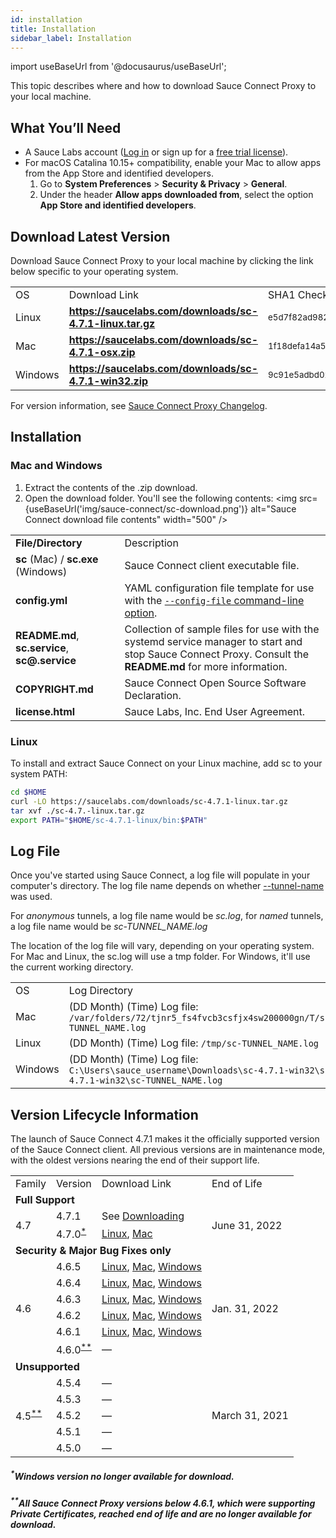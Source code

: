 ```yaml
---
id: installation
title: Installation
sidebar_label: Installation
---
```


import useBaseUrl from '@docusaurus/useBaseUrl';

This topic describes where and how to download Sauce Connect Proxy to your local machine.

## What You’ll Need

* A Sauce Labs account ([Log in](https://accounts.saucelabs.com/am/XUI/#login/) or sign up for a [free trial license](https://saucelabs.com/sign-up)).
* For macOS Catalina 10.15+ compatibility, enable your Mac to allow apps from the App Store and identified developers.
    1. Go to **System Preferences** > **Security & Privacy** > **General**.
    2. Under the header **Allow apps downloaded from**, select the option **App Store and identified developers**.

## Download Latest Version

Download Sauce Connect Proxy to your local machine by clicking the link below specific to your operating system.

<table>
 <tr>
  <td>OS
  </td>
  <td>Download Link
  </td>
  <td>SHA1 Checksum
  </td>
 </tr>
 <tr>
  <td>Linux
  </td>
  <td>
   <strong><a href="https://saucelabs.com/downloads/sc-4.7.1-linux.tar.gz">https://saucelabs.com/downloads/sc-4.7.1-linux.tar.gz</a></strong>
  </td>
  <td><small>e5d7f82ad98251a653d1b0537f1103e49eda5e11</small>
  </td>
 </tr>
 <tr>
  <td>Mac
  </td>
  <td>
   <strong><a href="https://saucelabs.com/downloads/sc-4.7.1-osx.zip">https://saucelabs.com/downloads/sc-4.7.1-osx.zip</a></strong>
  </td>
  <td><small>1f18defa14a5cc4b663bf07213411f6bdd535b6d</small>
  </td>
 </tr>
 <tr>
  <td>Windows
  </td>
  <td>
   <strong><a href="https://saucelabs.com/downloads/sc-4.7.1-win32.zip">https://saucelabs.com/downloads/sc-4.7.1-win32.zip</a></strong>
  </td>
  <td><small>9c91e5adbd023973efe0eb14d2d427d2c0ef3c25</small>
  </td>
 </tr>
</table>

For version information, see [Sauce Connect Proxy Changelog](https://changelog.saucelabs.com/en?category=sauce%20connect).

## Installation

### Mac and Windows

1. Extract the contents of the .zip download.
2. Open the download folder. You'll see the following contents:
<img src={useBaseUrl('img/sauce-connect/sc-download.png')} alt="Sauce Connect download file contents" width="500" />

  <table>
  <tr>
   <td><strong>File/Directory</strong></td>
   <td>Description</td>
  </tr>
  <tr>
    <td><strong>sc</strong> (Mac) / <strong>sc.exe</strong> (Windows)</td>
    <td>Sauce Connect client executable file.</td>
   </tr>
   <tr>
    <td><strong>config.yml</strong></td>
   <td>YAML configuration file template for use with the <a href="/dev/cli/sauce-connect-proxy/#--config-file"><code>--config-file</code> command-line option</a>.</td>
   </tr>  
   <tr>
   <td><strong>README.md</strong>, <strong>sc.service</strong>, <strong>sc@.service</strong></td>
   <td>Collection of sample files for use with the systemd service manager to start and stop Sauce Connect Proxy. Consult the <strong>README.md</strong> for more information.</td>
   </tr>  
   <tr>
    <td><strong>COPYRIGHT.md</strong></td>
    <td>Sauce Connect Open Source Software Declaration.</td>
   </tr>
   <tr>
    <td><strong>license.html</strong></td>
    <td>Sauce Labs, Inc. End User Agreement.</td>
   </tr>
  </table>

### Linux

To install and extract Sauce Connect on your Linux machine, add sc to your system PATH:

```bash
cd $HOME
curl -LO https://saucelabs.com/downloads/sc-4.7.1-linux.tar.gz
tar xvf ./sc-4.7.-linux.tar.gz
export PATH="$HOME/sc-4.7.1-linux/bin:$PATH"
```

## Log File

Once you've started using Sauce Connect, a log file will populate in your computer's directory. The log file name depends on whether [--tunnel-name](/dev/cli/sauce-connect-proxy/#--tunnel-name-or---tunnel-identifier) was used.

For _anonymous_ tunnels, a log file name would be _sc.log_, for _named_ tunnels, a log file name would be _sc-TUNNEL_NAME.log_

The location of the log file will vary, depending on your operating system. For Mac and Linux, the sc.log will use a tmp folder. For Windows, it'll use the current working directory.

<table>
  <tr>
   <td>OS
   </td>
   <td>Log Directory
   </td>
  </tr>
  <tr>
   <td>Mac
   </td>
   <td>(DD Month) (Time)
   Log file:
   <code>/var/folders/72/tjnr5_fs4fvcb3csfjx4sw200000gn/T/sc-TUNNEL_NAME.log</code>
   </td>
  </tr>
  <tr>
   <td>Linux
   </td>
   <td>(DD Month) (Time)
   Log file:
   <code>/tmp/sc-TUNNEL_NAME.log</code>
   </td>
  </tr>
  <tr>
   <td>Windows
   </td>
   <td>(DD Month) (Time)
   Log file:
   <code>C:\Users\sauce_username\Downloads\sc-4.7.1-win32\sc-4.7.1-win32\sc-TUNNEL_NAME.log</code>
   </td>
  </tr>
</table>


## Version Lifecycle Information

The launch of Sauce Connect 4.7.1 makes it the officially supported version of the Sauce Connect client. All previous versions are in maintenance mode, with the oldest versions nearing the end of their support life.


<table>
  <tr>
   <td>Family
   </td>
   <td>Version
   </td>
   <td>Download Link
   </td>
   <td>End of Life
   </td>
  </tr>
  <tr>
   <td colspan="4" ><strong>Full Support</strong>
   </td>
  </tr>
  <tr>
   <td rowspan="2" >4.7
   </td>
   <td>4.7.1
   </td>
   <td>
    See <a href="#downloading">Downloading</a>
   </td>
   <td rowspan="2" >June 31, 2022
   </td>
  </tr>
  <tr>
   <td>4.7.0<sup><a href="#windows-version-no-longer-available-for-download">*</a></sup>
   </td>
   <td>
    <a href="https://saucelabs.com/downloads/sc-4.7.0-linux.tar.gz">Linux</a>, <a href="https://saucelabs.com/downloads/sc-4.7.0-osx.zip">Mac</a>
   </td>
  </tr>
  <tr>
   <td colspan="4" ><strong>Security & Major Bug Fixes only</strong>
   </td>
  </tr>
  <tr>
   <td rowspan="6" >4.6
   </td>
   <td>4.6.5
   </td>
   <td>
    <a href="https://saucelabs.com/downloads/sc-4.6.5-linux.tar.gz">Linux</a>, <a href="https://saucelabs.com/downloads/sc-4.6.5-osx.zip">Mac</a>, <a href="https://saucelabs.com/downloads/sc-4.6.5-win32.zip">Windows</a>
   </td>
   <td rowspan="6" >Jan. 31, 2022
   </td>
  </tr>
  <tr>
   <td>4.6.4
   </td>
   <td>
    <a href="https://saucelabs.com/downloads/sc-4.6.4-linux.tar.gz">Linux</a>, <a href="https://saucelabs.com/downloads/sc-4.6.4-osx.zip">Mac</a>, <a href="https://saucelabs.com/downloads/sc-4.6.4-win32.zip">Windows</a>
   </td>
  </tr>
  <tr>
   <td>4.6.3
   </td>
   <td>
    <a href="https://saucelabs.com/downloads/sc-4.6.3-linux.tar.gz">Linux</a>, <a href="https://saucelabs.com/downloads/sc-4.6.3-osx.zip">Mac</a>, <a href="https://saucelabs.com/downloads/sc-4.6.3-win32.zip">Windows</a>
   </td>
  </tr>
  <tr>
   <td>4.6.2
   </td>
   <td>
    <a href="https://saucelabs.com/downloads/sc-4.6.2-linux.tar.gz">Linux</a>, <a href="https://saucelabs.com/downloads/sc-4.6.2-osx.zip">Mac</a>, <a href="https://saucelabs.com/downloads/sc-4.6.2-win32.zip">Windows</a>
   </td>
  </tr>
  <tr>
   <td>4.6.1
   </td>
   <td>
   <a href="https://saucelabs.com/downloads/sc-4.6.1-linux.tar.gz">Linux</a>, <a href="https://saucelabs.com/downloads/sc-4.6.1-osx.zip">Mac</a>, <a href="https://saucelabs.com/downloads/sc-4.6.1-win32.zip">Windows</a>
   </td>
  </tr>
  <tr>
   <td>4.6.0<sup><a href="#all-sauce-connect-proxy-versions-below-461-which-were-supporting-private-certificates-reached-end-of-life-and-are-no-longer-available-for-download">**</a></sup>
   </td>
   <td>
   &#8212;
   </td>
  </tr>
  <tr>
   <td colspan="4" ><strong>Unsupported</strong>
   </td>
  </tr>
  <tr>
   <td rowspan="5" >4.5<sup><a href="#all-sauce-connect-proxy-versions-below-461-which-were-supporting-private-certificates-reached-end-of-life-and-are-no-longer-available-for-download">**</a></sup>
   </td>
   <td>4.5.4
   </td>
   <td>
    &#8212;
   </td>
   <td rowspan="5" >March 31, 2021
   </td>
  </tr>
  <tr>
   <td>4.5.3
   </td>
   <td>
    &#8212;
   </td>
  </tr>
  <tr>
   <td>4.5.2
   </td>
   <td>
    &#8212;
   </td>
  </tr>
  <tr>
   <td>4.5.1
   </td>
   <td>
    &#8212;
   </td>
  </tr>
  <tr>
   <td>4.5.0
   </td>
   <td>
    &#8212;
   </td>
  </tr>
</table>

##### <sup>*</sup>Windows version no longer available for download.
##### <sup>**</sup>All Sauce Connect Proxy versions below 4.6.1, which were supporting Private Certificates, reached end of life and are no longer available for download.
